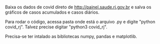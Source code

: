 Baixa os dados de covid direto de http://painel.saude.rj.gov.br e salva os gráficos de casos acumulados e casos diários.

Para rodar o código, acessa pasta onde está o arquivo .py e digite "python covid_rj". Talvez precise digitar "python3 covid_rj". 

Precisa-se ter intalado as bibliotecas numpy, pandas e matplotlib.
